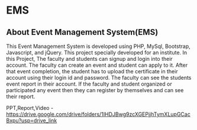 # EMS

## About Event Management System(EMS)

This Event Management System is developed using PHP, MySql, Bootstrap, Javascript, and jQuery. This project specially developed for an institute. In this Project, 
The faculty and students can signup and login into their account.
The faculty can create an event and student can apply to it. After that event completion, the student has to upload the certificate in their account using their login id and password.
The faculty can see the students event report in their account.
If the faculty and student organized or participated any event then they can register by themselves and can see their report.

PPT,Report,Video - https://drive.google.com/drive/folders/1IHDJBwg9zcXGEPjjhTymXLupGCacBxpu?usp=drive_link


